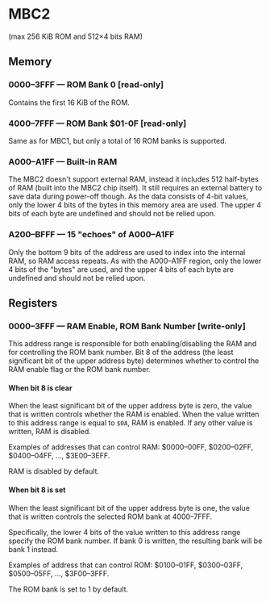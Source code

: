 # MBC2

(max 256 KiB ROM and 512×4 bits RAM)

## Memory

### 0000–3FFF — ROM Bank 0 \[read-only\]

Contains the first 16 KiB of the ROM.

### 4000–7FFF — ROM Bank $01-0F \[read-only\]

Same as for MBC1, but only a total of 16 ROM banks is supported.

### A000–A1FF — Built-in RAM

The MBC2 doesn't support external RAM, instead it includes 512 half-bytes of RAM (built into the MBC2 chip itself).
It still requires an external battery to save data during power-off though.
As the data consists of 4-bit values, only the lower 4 bits of the bytes in this memory area are used.
The upper 4 bits of each byte are undefined and should not be relied upon.

### A200–BFFF — 15 "echoes" of A000–A1FF

Only the bottom 9 bits of the address are used to index into the internal RAM, so RAM access repeats.
As with the A000–A1FF region, only the lower 4 bits of the "bytes" are used, and the upper 4 bits of each byte are undefined and should not be relied upon.

## Registers

### 0000–3FFF — RAM Enable, ROM Bank Number \[write-only\]

This address range is responsible for both enabling/disabling the RAM and for controlling the ROM bank number.
Bit 8 of the address (the least
significant bit of the upper address byte) determines whether to control
the RAM enable flag or the ROM bank number.

#### When bit 8 is clear

When the least significant bit of the upper address byte is zero, the value that is written controls whether the RAM is enabled.
When the value written to this address range is equal to `$0A`, RAM is enabled.
If any other value is written, RAM is disabled.

Examples of addresses that can control RAM: $0000–00FF, $0200–02FF, $0400–04FF, ..., $3E00–3EFF.

RAM is disabled by default.

#### When bit 8 is set

When the least significant bit of the upper address byte is one, the value that is written controls the selected ROM bank at 4000–7FFF.

Specifically, the lower 4 bits of the value written to this address range specify the ROM bank number.
If bank 0 is written, the resulting bank will be bank 1 instead.

Examples of address that can control ROM: $0100–01FF, $0300–03FF, $0500–05FF, ..., $3F00–3FFF.

The ROM bank is set to 1 by default.
